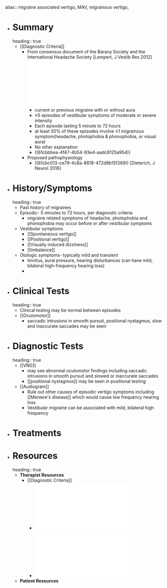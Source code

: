alias:: migraine associated vertigo, MAV, migrainous vertigo,

- # Summary
  heading:: true
	- [[Diagnostic Criteria]]
		- From consensus document of the Barany Society and the International Headache Society [Lempert, J Vestib Res 2012] ![Vestibular Migraine Diagnostic Criteria.pdf](../assets/Vestibular_Migraine_Diagnostic_Criteria_1639521076649_0.pdf)
			- current or previous migraine with or without aura
			- ≥5 episodes of vestibular symptoms of moderate or severe intensity
			- Each episode lasting 5 minute  to 72 hours
			- at least 50% of these episodes involve ≥1 migrainous symptom(headache, photophobia & phonophobia, or visual aura)
			- No other explanation
			- ((61cbbbea-4f47-4b54-93e4-aadc8125a954))
		- Proposed pathophysiology
			- ((61cbc013-ce79-4c8a-8818-472d9b15f269)) [Dieterich, J Neurol 2016]
- # History/Symptoms
  heading:: true
	- Past history of migraines
	- Episodic- 5 minutes to 72 hours, per diagnostic criteria
		- migraine related symptoms of headache, photophobia and phonophobia may occur before or after vestibular symptoms
	- Vestibular symptoms
		- [[Spontaneous vertigo]]
		- [[Positional vertigo]]
		- [[Visually induced dizziness]]
		- [[Imbalance]]
	- Otologic symptoms- typically mild and transient
		- tinnitus, aural pressure, hearing disturbances (can have mild, bilateral high-frequency hearing loss)
		-
- # Clinical Tests
  heading:: true
	- Clinical testing may be normal between episodes
	- [[Oculomotor]]
		- saccadic intrusions in smooth pursuit, positional nystagmus, slow and inaccurate saccades may be seen
- # Diagnostic Tests
  heading:: true
	- [[VNG]]
		- may see abnormal oculomotor findings including saccadic intrusions in smooth pursuit and slowed or inaccurate saccades
		- [[positional nystagmus]] may be seen in positional testing
	- [[Audiogram]]
		- Rule out other causes of episodic vertigo symptoms including [[Meniere's disease]] which would cause low frequency hearing loss
		- Vestibular migraine can be associated with mild, bilateral high frequency
- # Treatments
- # Resources
  heading:: true
	- **Therapist Resources**
		- [[Diagnostic Criteria]]
			- ![Vestibular migraine the most frequent entity of episodic vertigo_Dieterich_2016.pdf](../assets/Vestibular_migraine_the_most_frequent_entity_of_episodic_vertigo_1639699308935_0.pdf)
			- ![Vestibular Migraine Diagnostic Criteria_Lempert_2012.pdf](../assets/Vestibular_Migraine_Diagnostic_Criteria_1639521076649_0.pdf)
	- **Patient Resources**